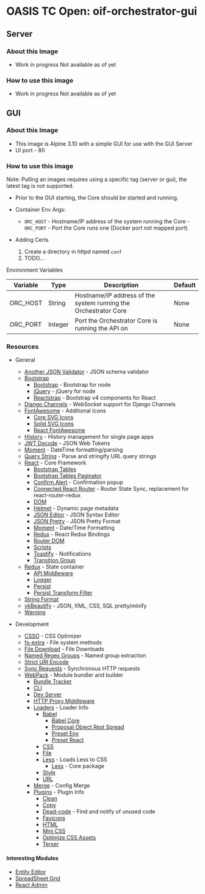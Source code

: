 # OASIS TC Open: oif-orchestrator-gui

## Server
### About this Image
- Work in progress Not available as of yet

### How to use this image
- Work in progress Not available as of yet

## GUI
### About this Image
- This image is Alpine 3.10 with a simple GUI for use with the GUI Server
- UI port - 80

### How to use this image
Note: Pulling an images requires using a specific tag (server or gui), the latest tag is not supported.

- Prior to the GUI starting, the Core should be started and running.
- Container Env Args:
	- `ORC_HOST` - Hostname/IP address of the system running the Core	- `ORC_PORT` - Port the Core runs one (Docker port not mapped port)

- Adding Certs 
	1. Create a directory in httpd named `conf`
	2. TODO...

Environment Variables

| Variable | Type    | Description                                                     | Default |
|----------|---------|-----------------------------------------------------------------|---------|
| ORC_HOST | String  | Hostname/IP address of the system running the Orchestrator Core | None    |
| ORC_PORT | Integer | Port the Orchestrator Core is running the API on                | None    |

### Resources
- General
	- [Another JSON Validator](https://www.npmjs.com/package/ajv) - JSON schema validator
	- [Bootstrap](https://getbootstrap.com/)
	    - [Bootstrap](https://www.npmjs.com/package/bootstrap) - Bootstrap for node
	    - [jQuery](https://www.npmjs.com/package/jquery) - jQuery for node
	    - [Reactstrap](https://www.npmjs.com/package/reactstrap) - Bootstrap v4 components for React
	- [Django Channels](https://www.npmjs.com/package/django-channels) - WebSocket support for Django Channels
   	- [FontAwesome](https://fontawesome.com/) - Additional Icons
	    - [Core SVG Icons](https://www.npmjs.com/package/@fortawesome/fontawesome-svg-core)
	    - [Solid SVG Icons](https://www.npmjs.com/package/@fortawesome/free-solid-svg-icons)
	    - [React FontAwesome](https://www.npmjs.com/package/@fortawesome/react-fontawesome)
	- [History](https://www.npmjs.com/package/history) - History management for single page apps
	- [JWT Decode](https://www.npmjs.com/package/jwt-decode) - JSON Web Tokens
	- [Moment](https://www.npmjs.com/package/moment) - DateTime formatting/parsing
	- [Query String](https://www.npmjs.com/package/query-string) - Parse and stringify URL query strings
	- [React](https://reactjs.org/) - Core Framework
    	- [Bootstrap Tables](https://www.npmjs.com/package/react-bootstrap-table-next/)
    	- [Bootstrap Tables Paginator](https://www.npmjs.com/package/react-bootstrap-table2-paginator)
    	- [Confirm Alert](https://www.npmjs.com/package/react-confirm-alert) - Confirmation popup
		- [Connected React Router](https://www.npmjs.com/package/connected-react-router) - Router State Sync, replacement for react-router-redux
		- [DOM](https://www.npmjs.com/package/react-dom)
    	- [Helmet](https://www.npmjs.com/package/react-helmet) - Dynamic page metadata
    	- [JSON Editor](https://www.npmjs.com/package/react-json-editor-ajrm) - JSON Syntax Editor
    	- [JSON Pretty](https://www.npmjs.com/package/react-json-pretty) - JSON Pretty Format
    	- [Moment](https://www.npmjs.com/package/react-moment) - Date/Time Formatting
		- [Redux](https://www.npmjs.com/package/react-redux) - React Redux Bindings
		- [Router DOM](https://www.npmjs.com/package/react-router-dom)
		- [Scripts](https://www.npmjs.com/package/react-scripts)
		- [Toastify](https://www.npmjs.com/package/react-toastify) - Notifications
    	- [Transition Group](https://www.npmjs.com/package/react-transition-group)
    - [Redux](https://redux.js.org/) - State container
    	- [API Middleware](https://www.npmjs.com/package/redux-api-middleware)
    	- [Logger](https://www.npmjs.com/package/redux-logger)
		- [Persist](https://www.npmjs.com/package/redux-persist)
		- [Persist Transform Filter](https://www.npmjs.com/package/redux-persist-transform-filter)
	- [String Format](https://www.npmjs.com/package/string-format)
	- [vkBeautify](https://www.npmjs.com/package/vkbeautify) - JSON, XML, CSS, SQL pretty/minify
	- [Warning](https://www.npmjs.com/package/warning)

- Development
	- [CSSO](https://www.npmjs.com/package/csso) - CSS Optimizer
	- [fs-extra](https://www.npmjs.com/package/fs-extra) - File system methods
	- [File Download](https://www.npmjs.com/package/download-file) - File Downloads
	- [Named Regex Groups](https://www.npmjs.com/package/named-regexp-groups) - Named group extraction
	- [Strict URI Encode](https://www.npmjs.com/package/strict-uri-encode)
	- [Sync Requests](https://www.npmjs.com/package/sync-requests) - Synchronous HTTP requests
	- [WebPack](https://www.npmjs.com/package/webpack) - Module bundler and builder
		- [Bundle Tracker](https://www.npmjs.com/package/webpack-bundle-tracker)
		- [CLI](https://www.npmjs.com/package/webpack-cli)
		- [Dev Server](https://www.npmjs.com/package/webpack-dev-server)
		- [HTTP Proxy Middleware](https://www.npmjs.com/package/http-proxy-middleware)
		- [Loaders](https://webpack.js.org/loaders) - Loader Info
			- [Babel](https://www.npmjs.com/package/babel-loader)
				- [Babel Core](https://www.npmjs.com/package/@babel/core)
				- [Proposal Object Rest Spread](https://www.npmjs.com/package/@babel/plugin-proposal-object-rest-spread)
				- [Preset Env](https://www.npmjs.com/package/@babel/preset-env)
				- [Preset React](https://www.npmjs.com/package/@babel/preset-react)
			- [CSS](https://www.npmjs.com/package/css-loader)
			- [File](https://www.npmjs.com/package/file-loader)
			- [Less](https://www.npmjs.com/package/less-loader) - Loads Less to CSS
				- [Less](https://www.npmjs.com/package/less) - Core package
			- [Style](https://www.npmjs.com/package/style-loader)
			- [URL](https://www.npmjs.com/package/url-loader)
		- [Merge](https://www.npmjs.com/package/webpack-merge) - Config Merge
		- [Plugins](https://webpack.js.org/plugins) - Plugin Info
			- [Clean](https://www.npmjs.com/package/clean-webpack-plugin)
			- [Copy](https://www.npmjs.com/package/copy-webpack-plugin)
			- [Dead-code](https://www.npmjs.com/package/webpack-deadcode-plugin) - Find and notify of unused code
			- [Favicons](https://www.npmjs.com/package/favicons-webpack-plugin)
			- [HTML](https://www.npmjs.com/package/html-webpack-plugin)
			- [Mini CSS](https://www.npmjs.com/package/mini-css-extract-plugin)
			- [Optimize CSS Assets](https://www.npmjs.com/package/optimize-css-assets-webpack-plugin)
			- [Terser](https://www.npmjs.com/package/terser-webpack-plugin)

#### Interesting Modules
- [Entity Editor](https://www.npmjs.com/package/react-entity-editor)
- [SpreadSheet Grid](https://www.npmjs.com/package/react-spreadsheet-grid)
- [React Admin](https://github.com/marmelab/react-admin)